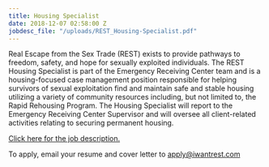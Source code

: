 ```yaml
---
title: Housing Specialist
date: 2018-12-07 02:58:00 Z
jobdesc_file: "/uploads/REST_Housing-Specialist.pdf"
---
```


Real Escape from the Sex Trade (REST) exists to provide pathways to freedom, safety, and hope for sexually exploited individuals. The REST Housing Specialist is part of the Emergency Receiving Center team and is a housing-focused case management position responsible for helping survivors of sexual exploitation find and maintain safe and stable housing utilizing a variety of community resources including, but not limited to, the Rapid Rehousing Program.  The Housing Specialist will report to the Emergency Receiving Center Supervisor and will oversee all client-related activities relating to securing permanent housing. 

[Click here for the job description.](/uploads/REST_Housing-Specialist.pdf)

To apply, email your resume and cover letter to [apply@iwantrest.com](mailto:apply@iwantrest.com)